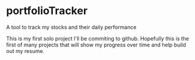 # portfolioTracker
A tool to track my stocks and their daily performance

This is my first solo project I'll be commiting to github. Hopefully this is the first of many projects that will show my progress over time and help build out my resume. 
